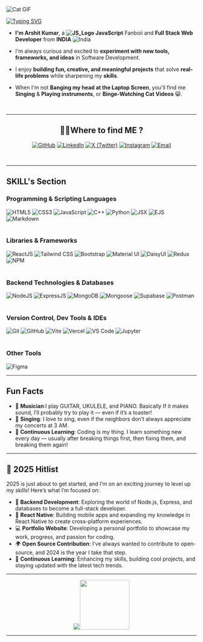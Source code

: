 ![Cat GIF](https://i.giphy.com/Jz7eUZut4DSl04bz2q.webp)
<a href="https://git.io/typing-svg">

<img src="https://readme-typing-svg.demolab.com?font=Roboto&weight=900&size=40&pause=900&color=F78F1D&width=435&lines=Hey!" alt="Typing SVG" />
</a>

- **I'm Arshit Kumar**, a **![JS_Logo](https://upload.wikimedia.org/wikipedia/commons/thumb/9/99/Unofficial_JavaScript_logo_2.svg/16px-Unofficial_JavaScript_logo_2.svg.png) JavaScript** Fanboii and **Full Stack Web Developer** from **INDIA** ![India](https://upload.wikimedia.org/wikipedia/commons/thumb/4/41/Flag_of_India.svg/20px-Flag_of_India.svg.png)

- I'm always curious and excited to **experiment with new tools, frameworks, and ideas** in Software Development.
- I enjoy **building fun, creative, and meaningful projects** that solve **real-life problems** while sharpening my **skills**.
- When I'm not **Banging my head at the Laptop Screen**, you'll find me **Singing** & **Playing instruments**, or **Binge-Watching Cat Videos** 😸.

<br>

---

<h2 style="text-align:center;">🤷‍♂️Where to find ME ?</h2>
<div style="text-align:center;" >

[![GitHub](https://img.shields.io/badge/-GitHub-100000?logo=github&logoColor=white&style=flat&logoSize=auto)](https://github.com/arshitkk)
[![LinkedIn](https://img.shields.io/badge/-LinkedIn-0A66C2?logo=linkedin&logoColor=white&style=flat&logoSize=auto)](https://linkedin.com/in/arshitkk)
[![X (Twitter)](<https://img.shields.io/badge/(Twitter)-000000?logo=X&logoColor=white&style=flat&logoSize=auto>)](https://X.com/arshitKK)
[![Instagram](https://img.shields.io/badge/-Instagram-E4405F?logo=instagram&logoColor=white&style=flat&logoSize=auto)](https://instagram.com/arshitkk)
[![Email](https://img.shields.io/badge/-Mail-D14836?logo=Google&logoColor=white&style=flat&logoSize=auto)](mailto:arshitkumar222@gmail.com)

</div>
<br>

---

## **SKILL's Section**

### **Programming & Scripting Languages**

![HTML5](https://img.shields.io/badge/HTML5-E4542D?style=flat&logo=html5&logoColor=white)
![CSS3](https://img.shields.io/badge/CSS3-1572B6?style=flat&logo=css3&logoColor=white)
![JavaScript](https://img.shields.io/badge/JavaScript-black?style=flat&logo=javascript&logoColor=F7DF1E)
![C++](https://img.shields.io/badge/C%2B%2B-0C7BC1?style=flat&logo=c%2B%2B&logoColor=white)
![Python](https://img.shields.io/badge/Python-3776AB?style=flat&logo=python&logoColor=white)
![JSX](https://img.shields.io/badge/JSX-black?style=flat&logo=js&logoColor=red)
![EJS](https://img.shields.io/badge/EJS-B4CA65?style=flat&logo=ejs&logoColor=black)
![Markdown](https://img.shields.io/badge/Markdown-000000?style=flat&logo=markdown&logoColor=white)
<br>
<br>

### **Libraries & Frameworks**

![ReactJS](https://img.shields.io/badge/ReactJS-282F36?style=flat&logo=react&logoColor=#19D9FF)
![Tailwind CSS](https://img.shields.io/badge/TailwindCSS-white?style=flat&logo=tailwind-css&logoColor=blue)
![Bootstrap](https://img.shields.io/badge/Bootstrap-563D7C?style=flat&logo=bootstrap&logoColor=white)
![Material UI](https://img.shields.io/badge/MaterialUI-0081CB?style=flat&logo=mui&logoColor=white)
![DaisyUI](https://img.shields.io/badge/DaisyUI-FF69B4?style=flat&logo=daisyui&logoColor=white)
![Redux](https://img.shields.io/badge/Redux-764ABC?style=flat&logo=redux&logoColor=white)
![NPM](https://img.shields.io/badge/NPM-CD3E3D?style=flat&logo=npm&logoColor=white)
<br>
<br>

### **Backend Technologies & Databases**

![NodeJS](https://img.shields.io/badge/Node.js-339933?style=flat&logo=nodedotjs&logoColor=white)
![ExpressJS](https://img.shields.io/badge/Express.js-000000?style=flat&logo=express&logoColor=white)
![MongoDB](https://img.shields.io/badge/MongoDB-white?style=flat&logo=mongodb&logoColor=1EAD58)
![Mongoose](https://img.shields.io/badge/Mongoose-880000?style=flat&logo=mongoose&logoColor=white)
![Supabase](https://img.shields.io/badge/Supabase-1C1C1C?style=flat&logo=supabase&logoColor=3BD08E)
![Postman](https://img.shields.io/badge/Postman-white?style=flat&logo=postman&logoColor=#FF713E)
<br>
<br>

### **Version Control, Dev Tools & IDEs**

![Git](https://img.shields.io/badge/Git-black?style=flat&logo=git&logoColor=red)
![GitHub](https://img.shields.io/badge/GitHub-181717?style=flat&logo=github&logoColor=white)
![Vite](https://img.shields.io/badge/Vite-3D1663?style=flat&logo=vite&logoColor=white)
![Vercel](https://img.shields.io/badge/Vercel-000000?style=flat&logo=vercel&logoColor=white)
![VS Code](https://img.shields.io/badge/VS_Code-007ACC?style=flat&logo=vs-code&logoColor=white)
![Jupyter](https://img.shields.io/badge/Jupyter_Notebook-white?style=flat&logo=jupyter&logoColor=#F37626)
<br>
<br>

### **Other Tools**

![Figma](https://img.shields.io/badge/Figma-1E1E1E?style=flat&logo=figma&logoColor=#F24E1E)

---

## **Fun Facts**

- 🎸 **Musician**:I play GUITAR, UKULELE, and PIANO. Basically If it makes sound, I’ll probably try to play it — even if it’s a toaster!
- 🎤 **Singing**: I love to sing, even if the neighbors don’t always appreciate my concerts at 3 AM.
- 🔄 **Continuous Learning**: Coding is my thing. I learn something new every day — usually after breaking things first, then fixing them, and breaking them again!

---

## 🎯 **2025 Hitlist**

2025 is just about to get started, and I’m on an exciting journey to level up my skills! Here’s what I’m focused on:

- 🌱 **Backend Development**: Exploring the world of Node.js, Express, and databases to become a full-stack developer.
- 🚀 **React Native**: Building mobile apps and expanding my knowledge in React Native to create cross-platform experiences.
- 💻 **Portfolio Website**: Developing a personal portfolio to showcase my work, progress, and passion for coding.
- 🌍 **Open Source Contribution**: I’ve always wanted to contribute to open-source, and 2024 is the year I take that step.
- 🎯 **Continuous Learning**: Enhancing my skills, building cool projects, and staying updated with the latest tech trends.

---

<p align="center" style=" display: flex-column; justify-content:center; align-item:start; gap: 20px;"><img style="" height="fit" width="fit" src="https://github-readme-stats.vercel.app/api?username=arshitkk&show_icons=true&count_private=true&theme=dark&hide_border=true&hide=issues,contribs&bg_color=00000000"><img style="padding:1; " height="131" width="fit-content" src="https://github-readme-stats.vercel.app/api/top-langs/?username=arshitkk&layout=compact&hide_border=true&theme=darcula&bg_color=00000000&langs_count=6&hide=jupyter%20notebook,tex,css,php&exclude_repo=Pacman-AI">
</p>

---